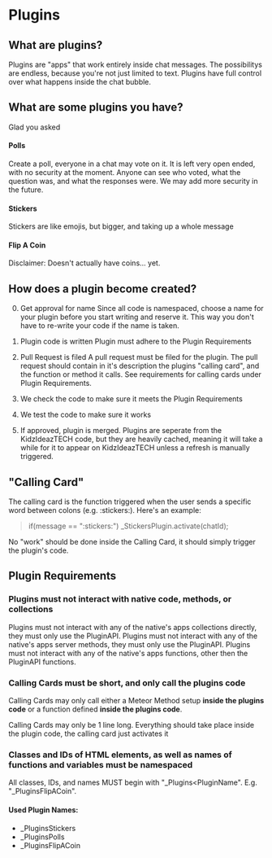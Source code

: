 # Plugins

## What are plugins?
Plugins are "apps" that work entirely inside chat messages. The possibilitys are endless, because you're not just limited to text. Plugins have full control over what happens inside the chat bubble.

## What are some plugins you have?
Glad you asked

#### Polls
Create a poll, everyone in a chat may vote on it. It is left very open ended, with no security at the moment. Anyone can see who voted, what the question was, and what the responses were. We may add more security in the future.

#### Stickers
Stickers are like emojis, but bigger, and taking up a whole message

#### Flip A Coin
Disclaimer: Doesn't actually have coins... yet.

## How does a plugin become created?

0. Get approval for name
   Since all code is namespaced, choose a name for your plugin before you start writing and reserve it. This way you don't have to re-write your code if the name is taken.

1. Plugin code is written
   Plugin must adhere to the Plugin Requirements
   
2. Pull Request is filed
   A pull request must be filed for the plugin. The pull request should contain in it's description the plugins "calling card", and the function or method it calls. See requirements for calling cards under Plugin Requirements.

3. We check the code to make sure it meets the Plugin Requirements

4. We test the code to make sure it works

5. If approved, plugin is merged. Plugins are seperate from the KidzIdeazTECH code, but they are heavily cached, meaning it will take a while for it to appear on KidzIdeazTECH unless a refresh is manually triggered.

## "Calling Card"
The calling card is the function triggered when the user sends a specific word between colons (e.g. :stickers:). Here's an example:

> if(message == ":stickers:") _StickersPlugin.activate(chatId);

No "work" should be done inside the Calling Card, it should simply trigger the plugin's code.

## Plugin Requirements
### Plugins must not interact with native code, methods, or collections
Plugins must not interact with any of the native's apps collections directly, they must only use the PluginAPI.
Plugins must not interact with any of the native's apps server methods, they must only use the PluginAPI.
Plugins must not interact with any of the native's apps functions, other then the PluginAPI functions.

### Calling Cards must be short, and only call the plugins code
Calling Cards may only call either a Meteor Method setup **inside the plugins code** or a function defined **inside the plugins code**.

Calling Cards may only be 1 line long. Everything should take place inside the plugin code, the calling card just activates it

### Classes and IDs of HTML elements, as well as names of functions and variables must be namespaced
All classes, IDs, and names MUST begin with "_Plugins<PluginName". E.g. "_PluginsFlipACoin".





#### Used Plugin Names:
- _PluginsStickers
- _PluginsPolls 
- _PluginsFlipACoin
